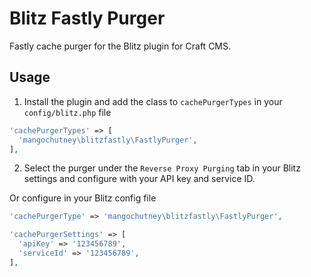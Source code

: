 # Blitz Fastly Purger

Fastly cache purger for the Blitz plugin for Craft CMS.

## Usage

1. Install the plugin and add the class to `cachePurgerTypes` in your `config/blitz.php` file

```php
'cachePurgerTypes' => [
  'mangochutney\blitzfastly\FastlyPurger',
],
```

2. Select the purger under the `Reverse Proxy Purging` tab in your Blitz settings and configure with your API key and service ID.

Or configure in your Blitz config file

```php
'cachePurgerType' => 'mangochutney\blitzfastly\FastlyPurger',

'cachePurgerSettings' => [
  'apiKey' => '123456789',
  'serviceId' => '123456789',
],
```
